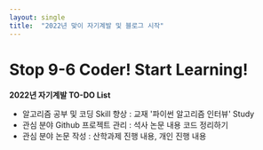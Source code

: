 ```yaml
---
layout: single
title:  "2022년 맞이 자기계발 및 블로그 시작"
---
```


# Stop 9-6 Coder! Start Learning!

**2022년 자기계발 TO-DO List**
- 알고리즘 공부 및 코딩 Skill 향상
  : 교재 '파이썬 알고리즘 인터뷰' Study
- 관심 분야 Github 프로젝트 관리
  : 석사 논문 내용 코드 정리하기
- 관심 분야 논문 작성
  : 산학과제 진행 내용, 개인 진행 내용

